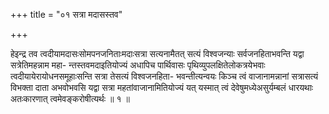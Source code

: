 +++
title = "०१ सत्रा मदासस्तव"

+++

हेइन्द्र तव त्वदीयामदासःसोमपनजनिताःमदाःसत्रा सत्यनामैतत् सत्यं विश्वजन्याः सर्वजनहिताभवन्ति यद्वा सत्रेतिमहन्नाम महा- न्तस्तवमदाइतियोज्यं अधापिच पार्थिवासः पृथिव्युपलक्षितेलोकत्रयेभवाः त्वदीयायेरायोधनसमूहाःसन्ति सत्रा तेसत्यं विश्वजनहिता- भवन्तीत्यन्वयः किञ्च त्वं वाजानामन्नानां सत्रासत्यं विभक्ता दाता अभवोभवसि यद्वा सत्रा महतांवाजानामितियोज्यं यत् यस्मात् त्वं देवेषुमध्येअसुर्यम्बलं धारयथाः अतःकारणात् त्वमेवङ्करोषीत्यर्थः ॥ १ ॥